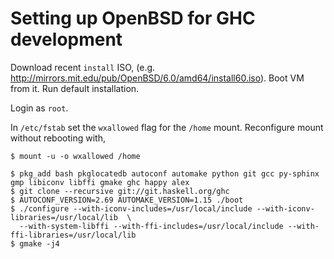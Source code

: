 # Setting up OpenBSD for GHC development

Download recent `install` ISO, (e.g.  http://mirrors.mit.edu/pub/OpenBSD/6.0/amd64/install60.iso). Boot VM from it. Run
default installation.

Login as `root`.

In `/etc/fstab` set the `wxallowed` flag for the `/home` mount. Reconfigure mount without rebooting with,
```
$ mount -u -o wxallowed /home
```

```
$ pkg_add bash pkglocatedb autoconf automake python git gcc py-sphinx gmp libiconv libffi gmake ghc happy alex
$ git clone --recursive git://git.haskell.org/ghc
$ AUTOCONF_VERSION=2.69 AUTOMAKE_VERSION=1.15 ./boot
$ ./configure --with-iconv-includes=/usr/local/include --with-iconv-libraries=/usr/local/lib  \
  --with-system-libffi --with-ffi-includes=/usr/local/include --with-ffi-libraries=/usr/local/lib
$ gmake -j4
```

